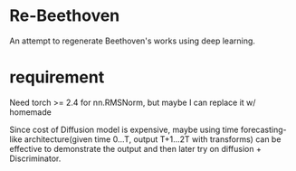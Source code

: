 # Re-Beethoven

An attempt to regenerate Beethoven's works using deep learning.

# requirement

Need torch >= 2.4 for nn.RMSNorm, but maybe I can replace it w/ homemade

Since cost of Diffusion model is expensive, maybe using
time forecasting-like architecture(given time 0...T, output T+1...2T with transforms)
can be effective to demonstrate the output and then later try on diffusion + Discriminator.
